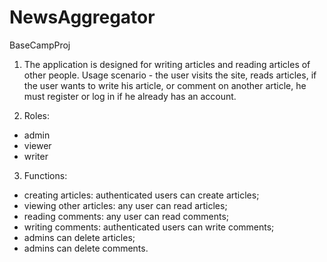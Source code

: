 # NewsAggregator
BaseCampProj

1) The application is designed for writing articles and reading articles of other people.
  Usage scenario - the user visits the site, reads articles, if the user wants to write his article, or comment on another article, he must register or log in if he already has an account.

2) Roles:
- admin
- viewer
- writer

3) Functions:
- creating articles: authenticated users can create articles;
- viewing other articles: any user can read articles;
- reading comments: any user can read comments;
- writing comments: authenticated users can write comments;
- admins can delete articles;
- admins can delete comments.
